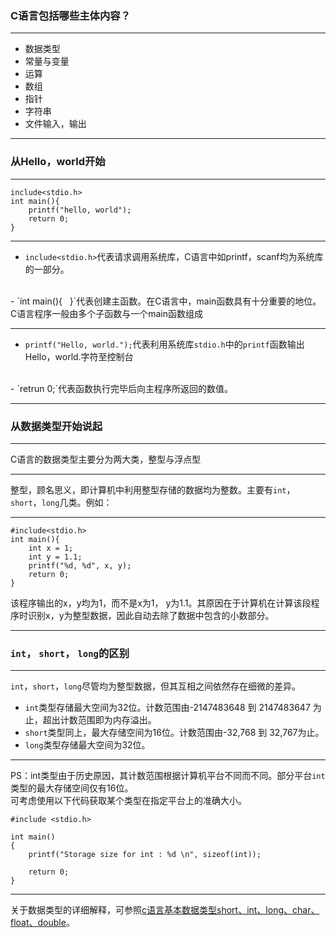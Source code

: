 
### C语言包括哪些主体内容？

---

- 数据类型
- 常量与变量
- 运算
- 数组
- 指针
- 字符串
- 文件输入，输出


---

### 从Hello，world开始

---
```
include<stdio.h>
int main(){
    printf("hello, world");
    return 0;
}   
```
---

- `include<stdio.h>`代表请求调用系统库，C语言中如printf，scanf均为系统库的一部分。
<br>
- `int main(){   }`代表创建主函数。在C语言中，main函数具有十分重要的地位。C语言程序一般由多个子函数与一个main函数组成

---

- `printf("Hello, world.");`代表利用系统库`stdio.h`中的`printf`函数输出Hello，world.字符至控制台
<br>
- `retrun 0;`代表函数执行完毕后向主程序所返回的数值。

---

### 从数据类型开始说起

---

C语言的数据类型主要分为两大类，整型与浮点型

---

整型，顾名思义，即计算机中利用整型存储的数据均为整数。主要有`int`，`short`，`long`几类。例如：

---

```
#include<stdio.h>
int main(){
    int x = 1;
    int y = 1.1;
    printf("%d, %d", x, y);
    return 0;
}    
```
该程序输出的x，y均为1，而不是x为1， y为1.1。其原因在于计算机在计算该段程序时识别x，y为整型数据，因此自动去除了数据中包含的小数部分。

---

### `int`， `short`， `long`的区别

---

`int`，`short`，`long`尽管均为整型数据，但其互相之间依然存在细微的差异。

- `int`类型存储最大空间为32位。计数范围由-2147483648 到 2147483647 为止，超出计数范围即为内存溢出。
- `short`类型同上，最大存储空间为16位。计数范围由-32,768 到 32,767为止。
- `long`类型存储最大空间为32位。

---

PS：int类型由于历史原因，其计数范围根据计算机平台不同而不同。部分平台`int`类型的最大存储空间仅有16位。
<br>
可考虑使用以下代码获取某个类型在指定平台上的准确大小。

```
#include <stdio.h>

int main()
{
    printf("Storage size for int : %d \n", sizeof(int));
    
    return 0;
}
```

---

关于数据类型的详细解释，可参照[c语言基本数据类型short、int、long、char、float、double](http://c.biancheng.net/cpp/html/437.html)。

